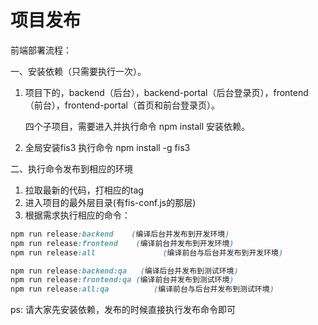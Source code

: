 # 项目发布

前端部署流程：

一、安装依赖（只需要执行一次）。

1. 项目下的，backend（后台），backend-portal（后台登录页），frontend （前台），frontend-portal（首页和前台登录页）。

   四个子项目，需要进入并执行命令 npm install 安装依赖。

2. 全局安装fis3  执行命令  npm install -g fis3

二、执行命令发布到相应的环境  

1. 拉取最新的代码，打相应的tag 
2. 进入项目的最外层目录(有fis-conf.js的那层)
3. 根据需求执行相应的命令：

```css
npm run release:backend    (编译后台并发布到开发环境)
npm run release:frontend    (编译前台并发布到开发环境)
npm run release:all               (编译前台与后台并发布到开发环境)

npm run release:backend:qa	 (编译后台并发布到测试环境)
npm run release:frontend:qa	(编译前台并发布到测试环境)
npm run release:all:qa 			(编译前台与后台并发布到测试环境)
```



ps: 请大家先安装依赖，发布的时候直接执行发布命令即可
